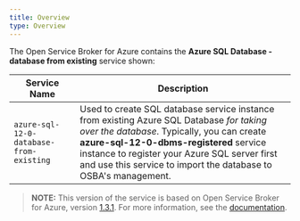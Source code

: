 ```yaml
---
title: Overview
type: Overview
---
```


The Open Service Broker for Azure contains the **Azure SQL Database - database from existing** service shown:

| Service Name | Description |
|--------------|-------------|
| `azure-sql-12-0-database-from-existing` | Used to create SQL database service instance from existing Azure SQL Database *for taking over the database*. Typically, you can create **azure-sql-12-0-dbms-registered** service instance to register your Azure SQL server first and use this service to import the database to OSBA's management. |

>**NOTE:** This version of the service is based on Open Service Broker for Azure, version [1.3.1](https://github.com/Azure/open-service-broker-azure/releases).
For more information, see the [documentation](https://github.com/Azure/open-service-broker-azure/blob/v1.3.1/docs/modules/mssql.md).

